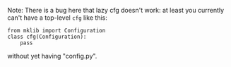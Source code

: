 Note: There is a bug here that lazy cfg doesn't work: at least you
currently can't have a top-level `cfg` like this:

    from mklib import Configuration
    class cfg(Configuration):
        pass

without yet having "config.py".

